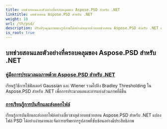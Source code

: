 ```yaml
---
title: บทช่วยสอนและตัวอย่างที่ครอบคลุมของ Aspose.PSD สำหรับ .NET
linktitle: บทช่วยสอน Aspose.PSD สำหรับ .NET
weight: 10
url: /th/psd/
description: ปรับปรุงคุณภาพของรูปภาพได้อย่างง่ายดายด้วยบทช่วยสอน Aspose.PSD สำหรับ .NET เรียนรู้การประมวลผลรูปภาพ การจัดการไฟล์ PSD การจัดการข้อความและแบบอักษร และอื่นๆ อีกมากมาย
is_root: true
---
```

## บทช่วยสอนและตัวอย่างที่ครอบคลุมของ Aspose.PSD สำหรับ .NET 
### [คู่มือการประมวลผลภาพด้วย Aspose.PSD สำหรับ .NET](./guide-image-processing/)
เรียนรู้วิธีการใช้ฟิลเตอร์ Gaussian และ Wiener รวมไปถึง Bradley Thresholding ใน Aspose.PSD สำหรับ .NET เพื่อการประมวลผลและการแบ่งส่วนภาพที่ดีขึ้น
### [การเรียนรู้การบันทึกและส่งออกไฟล์](./mastering-file-saving-and-exporting/)
เรียนรู้การบันทึกและส่งออกไฟล์อย่างเชี่ยวชาญด้วยบทช่วยสอน Aspose.PSD สำหรับ .NET แปลงไฟล์ PSD ได้อย่างง่ายดายและจัดการทรัพยากรรูปภาพที่ซับซ้อนอย่างมีประสิทธิภาพ